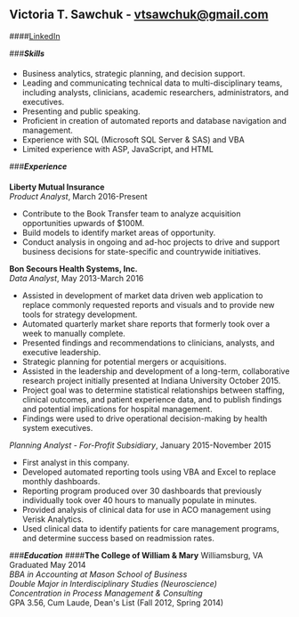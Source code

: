 ## Victoria T. Sawchuk - vtsawchuk@gmail.com
####[LinkedIn](https://www.linkedin.com/in/victoriasawchuk/)

###**_Skills_**
####
* Business analytics, strategic planning, and decision support.
* Leading and communicating technical data to multi-disciplinary teams, including analysts, clinicians, academic researchers, administrators, and executives.
* Presenting and public speaking.
* Proficient in creation of automated reports and database navigation and management.
* Experience with SQL (Microsoft SQL Server & SAS) and VBA
* Limited experience with ASP, JavaScript, and HTML

###**_Experience_**
####
**Liberty Mutual Insurance**  
_Product Analyst_, March 2016-Present
* Contribute to the Book Transfer team to analyze acquisition opportunities upwards of $100M.
* Build models to identify market areas of opportunity.
* Conduct analysis in ongoing and ad-hoc projects to drive and support business decisions for state-specific and countrywide initiatives.

**Bon Secours Health Systems, Inc.**  
_Data Analyst_, May 2013-March 2016  
* Assisted in development of market data driven web application to replace commonly requested reports and visuals and to provide new tools for strategy development.
* Automated quarterly market share reports that formerly took over a week to manually complete.
* Presented findings and recommendations to clinicians, analysts, and executive leadership.
* Strategic planning for potential mergers or acquisitions.
* Assisted in the leadership and development of a long-term, collaborative research project initially presented at Indiana University October 2015.
 * Project goal was to determine statistical relationships between staffing, clinical outcomes, and patient experience data, and to publish findings and potential implications for hospital management.
 * Findings were used to drive operational decision-making by health system executives.
 
_Planning Analyst - For-Profit Subsidiary_, January 2015-November 2015
* First analyst in this company.
* Developed automated reporting tools using VBA and Excel to replace monthly dashboards.
 * Reporting program produced over 30 dashboards that previously individually took over 40 hours to manually populate in minutes.
* Provided analysis of clinical data for use in ACO management using Verisk Analytics.
* Used clinical data to identify patients for care management programs, and determine success based on readmission rates.

###**_Education_**
####**The College of William & Mary**
Williamsburg, VA  
Graduated May 2014  
_BBA in Accounting at Mason School of Business  
Double Major in Interdisciplinary Studies (Neuroscience)  
Concentration in Process Management & Consulting_  
GPA 3.56, Cum Laude, Dean's List (Fall 2012, Spring 2014)
